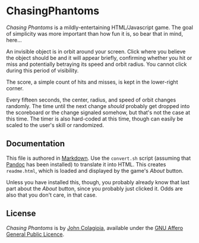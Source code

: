 # ChasingPhantoms
_Chasing Phantoms_ is a mildly-entertaining HTML/Javascript game.  The goal of simplicity was more important than how fun it is, so bear that in mind, here...

An invisible object is in orbit around your screen.  Click where you believe the object should be and it will appear briefly, confirming whether you hit or miss and potentially betraying its speed and orbit radius.  You cannot click during this period of visibility.

The score, a simple count of hits and misses, is kept in the lower-right corner.

Every fifteen seconds, the center, radius, and speed of orbit changes randomly.  The time until the next change _should_ probably get dropped into the scoreboard or the change signaled somehow, but that's not the case at this time.  The timer is also hard-coded at this time, though can easily be scaled to the user's skill or randomized.

## Documentation
This file is authored in [Markdown](http://daringfireball.net/projects/markdown/).  Use the `convert.sh` script (assuming that [Pandoc](http://johnmacfarlane.net/pandoc/) has been installed) to translate it into HTML.  This creates `readme.html`, which is loaded and displayed by the game's _About_ button.

Unless you have installed this, though, you probably already know that last part about the _About_ button, since you probably just clicked it.  Odds are also that you don't care, in that case.

## License
_Chasing Phantoms_ is by [John Colagioia](http://john.colagioia.net), available under the [GNU Affero General Public Licence](https://gnu.org/licenses/agpl.html).
